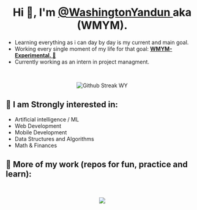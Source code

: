 <h1 align="center" > Hi 👋, I'm <a href="https://github.com/WashingtonYandun"> @WashingtonYandun </a> aka (WMYM). </h1>
    
<p>
    <ul>
        <li> Learning everything as i can day by day is my current and main goal. </li>
        <li> Working every single moment of my life for that goal: <b><a href="https://github.com/WMYM-Experimental"> WMYM-Experimental. 🌱 </a></b></li>
        <li> Currently working as an intern in project managment. </li>
    </ul>
</p>

<br>
<p align="center">
  <img alt="Github Streak WY" src="http://github-readme-streak-stats.herokuapp.com?user=WashingtonYandun&theme=react&hide_border=true&date_format=M%20j%5B%2C%20Y%5D&stroke=5AA5E7&fire=5AA5E7&currStreakNum=5AA5E7&border=5AA5E7&sideNums=5AA5E7&sideLabels=5AA5E7&ring=5AA5E7&currStreakLabel=5AA5E7"/>
</p>
    
<h2> 👀 I am Strongly interested in: </h2>
<p>
    <ul>
        <li> Artificial intelligence / ML </li>
        <li> Web Development </li>
        <li> Mobile Development </li>
        <li> Data Structures and Algorithms </li>
        <li> Math & Finances </li>
    </ul>
</p>

<h2> 🌱 More of my work (repos for fun, practice and learn): </h2>
<br>
<p align="center" >
    <a align="center" href="https://github.com/WMYM-Experimental"><image src="https://readme-typing-svg.herokuapp.com?font=Roboto&size=20&color=5AA5E7&center=true&width=410&height=45&lines=WMYM+-+Experimental."></a>
</p>
